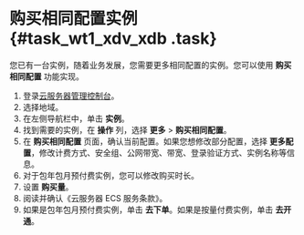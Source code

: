 # 购买相同配置实例 {#task_wt1_xdv_xdb .task}

您已有一台实例，随着业务发展，您需要更多相同配置的实例。您可以使用 **购买相同配置** 功能实现。

1.   登录[云服务器管理控制台](https://ecs.console.aliyun.com/#/home)。
2.  选择地域。
3.  在左侧导航栏中，单击 **实例**。
4.  找到需要的实例，在 **操作** 列，选择 **更多** \> **购买相同配置**。
5.   在 **购买相同配置** 页面，确认当前配置。如果您想修改部分配置，选择 **更多配置**，修改计费方式、安全组、公网带宽、带宽、登录验证方式、实例名称等信息。 
6.  对于包年包月预付费实例，您可以修改购买时长。
7.  设置 **购买量**。
8.  阅读并确认《云服务器 ECS 服务条款》。
9.  如果是包年包月预付费实例，单击 **去下单**。如果是按量付费实例，单击 **去开通**。 

